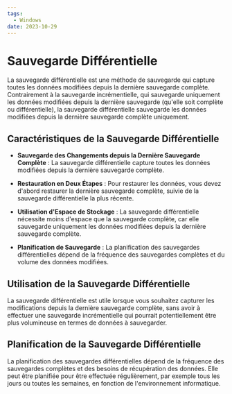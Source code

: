 ```yaml
---
tags:
  - Windows
date: 2023-10-29
---
```

# Sauvegarde Différentielle

La sauvegarde différentielle est une méthode de sauvegarde qui capture toutes les données modifiées depuis la dernière sauvegarde complète. Contrairement à la sauvegarde incrémentielle, qui sauvegarde uniquement les données modifiées depuis la dernière sauvegarde (qu'elle soit complète ou différentielle), la sauvegarde différentielle sauvegarde les données modifiées depuis la dernière sauvegarde complète uniquement.

## Caractéristiques de la Sauvegarde Différentielle

- **Sauvegarde des Changements depuis la Dernière Sauvegarde Complète** : La sauvegarde différentielle capture toutes les données modifiées depuis la dernière sauvegarde complète.

- **Restauration en Deux Étapes** : Pour restaurer les données, vous devez d'abord restaurer la dernière sauvegarde complète, suivie de la sauvegarde différentielle la plus récente.

- **Utilisation d'Espace de Stockage** : La sauvegarde différentielle nécessite moins d'espace que la sauvegarde complète, car elle sauvegarde uniquement les données modifiées depuis la dernière sauvegarde complète.

- **Planification de Sauvegarde** : La planification des sauvegardes différentielles dépend de la fréquence des sauvegardes complètes et du volume des données modifiées.

## Utilisation de la Sauvegarde Différentielle

La sauvegarde différentielle est utile lorsque vous souhaitez capturer les modifications depuis la dernière sauvegarde complète, sans avoir à effectuer une sauvegarde incrémentielle qui pourrait potentiellement être plus volumineuse en termes de données à sauvegarder.

## Planification de la Sauvegarde Différentielle

La planification des sauvegardes différentielles dépend de la fréquence des sauvegardes complètes et des besoins de récupération des données. Elle peut être planifiée pour être effectuée régulièrement, par exemple tous les jours ou toutes les semaines, en fonction de l'environnement informatique.

